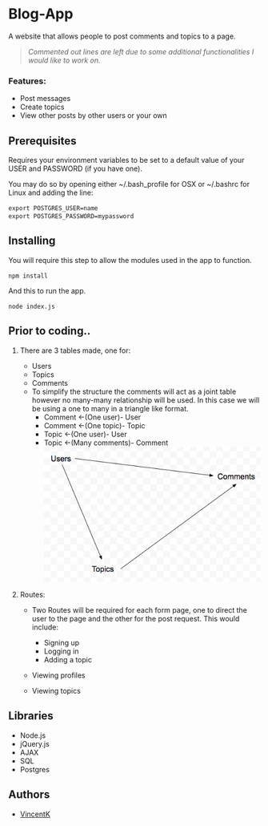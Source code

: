 # Blog-App

A website that allows people to post comments and topics to a page.

> _Commented out lines are left due to some additional functionalities I would like to work on._

### Features:
   - Post messages
   - Create topics
   - View other posts by other users or your own

## Prerequisites

Requires your environment variables to be set to a default value of your USER and PASSWORD (if you have one).

You may do so by opening either ~/.bash_profile for OSX or ~/.bashrc for Linux and adding the line:

```
export POSTGRES_USER=name
export POSTGRES_PASSWORD=mypassword
```

## Installing

You will require this step to allow the modules used in the app to function.

```
npm install
```
And this to run the app.
```
node index.js
```


## Prior to coding..

 1. There are 3 tables made, one for:
      * Users
      * Topics
      * Comments
      - To simplify the structure the comments will act as a joint table however
         no many-many relationship will be used.
         In this case we will be using a one to many in a triangle like format.
         - Comment <-(One user)- User
         - Comment <-(One topic)- Topic
         - Topic <-(One user)- User
         - Topic <-(Many comments)- Comment
 ![banner](https://github.com/vincentk191/blogApp/blob/master/public/images/screenshot.png?raw=true)

 2. Routes:
      -  Two Routes will be required for each form page, one to direct the user to the page
      and the other for the post request. This would include:

         * Signing up
         * Logging in
         * Adding a topic

      -  Viewing profiles
      -  Viewing topics
## Libraries
- Node.js
- jQuery.js
- AJAX
- SQL
- Postgres

## Authors

- [VincentK](https://github.com/vincentk191)
